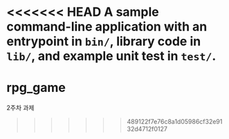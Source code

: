 <<<<<<< HEAD
A sample command-line application with an entrypoint in `bin/`, library code
in `lib/`, and example unit test in `test/`.
=======
# rpg_game
2주차 과제
>>>>>>> 489122f7e76c8a1d05986cf32e9132d4712f0127

